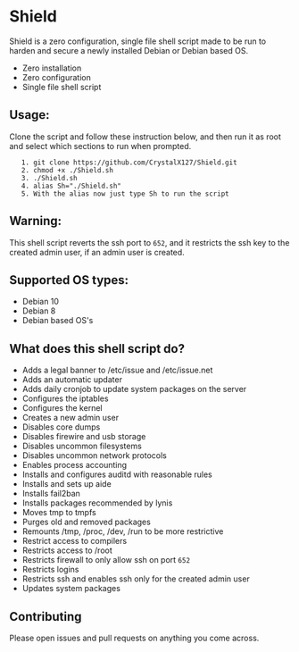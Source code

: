 # Shield

Shield is a zero configuration, single file shell script made to be run to harden and secure a newly installed Debian or Debian based OS.

- Zero installation 
- Zero configuration
- Single file shell script

## Usage:
Clone the script and follow these instruction below, and then  run it as root and select which sections to run when prompted.
```
   1. git clone https://github.com/CrystalX127/Shield.git
   2. chmod +x ./Shield.sh
   3. ./Shield.sh
   4. alias Sh="./Shield.sh"
   5. With the alias now just type Sh to run the script
```
## Warning:
This shell script reverts the ssh port to `652`, and it restricts the ssh key to the created admin user, if an admin user is created.

## Supported OS types:
- Debian 10
- Debian 8
- Debian based OS's

## What does this shell script do?
- Adds a legal banner to /etc/issue and /etc/issue.net
- Adds an automatic updater
- Adds daily cronjob to update system packages on the server
- Configures the iptables
- Configures the kernel
- Creates a new admin user
- Disables core dumps
- Disables firewire and usb storage
- Disables uncommon filesystems
- Disables uncommon network protocols
- Enables process accounting
- Installs and configures auditd with reasonable rules
- Installs and sets up aide
- Installs fail2ban
- Installs packages recommended by lynis
- Moves tmp to tmpfs
- Purges old and removed packages
- Remounts /tmp, /proc, /dev, /run to be more restrictive
- Restrict access to compilers
- Restricts access to /root 
- Restricts firewall to only allow ssh on port `652`
- Restricts logins
- Restricts ssh and enables ssh only for the created admin user
- Updates system packages

## Contributing 
Please open issues and pull requests on anything you come across.
